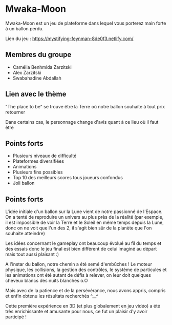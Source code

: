 # Mwaka-Moon

Mwaka-Moon est un jeu de plateforme dans lequel vous porterez main forte à un ballon perdu.

Lien du jeu : https://mystifying-feynman-8de0f3.netlify.com/

## Membres du groupe 

- Camélia Benhmida Zarzitski
- Alex Zarzitski
- Swabahadine Abdallah
 
## Lien avec le thème

"The place to be" se trouve être la Terre où notre ballon souhaite à tout prix retourner

Dans certains cas, le personnage change d'avis quant à ce lieu où il faut être

## Points forts
 
- Plusieurs niveaux de difficulté
- Plateformes diversifiées
- Animations
- Plusieurs fins possibles 
- Top 10 des meilleurs scores tous joueurs confondus  
- Joli ballon 

## Points forts

L'idée initiale d'un ballon sur la Lune vient de notre passionné de l'Espace. On a tenté de reproduire 
un univers au plus près de la réalité (par exemple, il est impossible de voir la Terre et le Soleil en 
même temps depuis la Lune, donc on ne voit que l'un des 2, il s'agit bien sûr de la planète que l'on souhaite atteindre) 

Les idées concernant le gameplay ont beaucoup évolué au fil du temps et des essais donc le jeu final est bien différent de celui
imaginé au départ mais tout aussi plaisant :) 

A l'instar du ballon, notre chemin a été semé d'embûches ! Le moteur physique, les collisions, la gestion des contrôles, le système de particules 
et les animations ont été autant de défis à relever, on leur doit quelques cheveux blancs des nuits blanches o.O 

Mais avec de la patience et de la persévérance, nous avons appris, compris et enfin obtenu les résultats recherchés ^__^

Cette première expérience en 3D (et plus globalement en jeu vidéo) a été très enrichissante et amusante pour nous, ce fut un plaisir d'y avoir participé ! 
